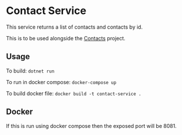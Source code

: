 # Contact Service

This service returns a list of contacts and contacts by id.

This is to be used alongside the [Contacts](https://github.com/michaeltarleton/Contacts) project.

## Usage

To build: `dotnet run`

To run in docker compose: `docker-compose up`

To build docker file: `docker build -t contact-service .`

## Docker

If this is run using docker compose then the exposed port will be 8081.